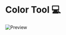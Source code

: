 # Color Tool 💻
![Preview](https://user-images.githubusercontent.com/65121631/164782990-d76cb748-2ccb-468c-a583-6080484d1821.png)

